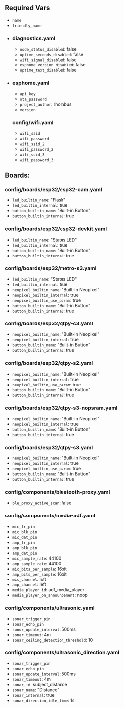 ## Required Vars
- `name`
- `friendly_name`
- ### diagnostics.yaml
  - `node_status_disabled`: false
  - `uptime_seconds_disabled`: false
  - `wifi_signal_disabled`: false
  - `esphome_version_disabled`: false
  - `uptime_text_disabled`: false
  <!-- - `esphome_project_version_disabled`: false
  - `esphome_project_version_detailed_disabled`: false
  - `esphome_project_name_disabled`: false -->
- ### esphome.yaml
  - `api_key`
  - `ota_password`
  - `project_author`: rhombus
  - `version`
  ### config/wifi.yaml
  - `wifi_ssid`
  - `wifi_password`
  - `wifi_ssid_2`
  - `wifi_password_2`
  - `wifi_ssid_3`
  - `wifi_password_3`
## Boards:
  ### config/boards/esp32/esp32-cam.yaml
  - `led_builtin_name`: "Flash"
  - `led_builtin_internal`: true
  - `button_builtin_name`: "Built-in Button"
  - `button_builtin_internal`: true
  ### config/boards/esp32/esp32-devkit.yaml
  - `led_builtin_name`: "Status LED"
  - `led_builtin_internal`: true
  - `button_builtin_name`: "Built-in Button"
  - `button_builtin_internal`: true
  ### config/boards/esp32/metro-s3.yaml
  - `led_builtin_name`: "Status LED"
  - `led_builtin_internal`: true
  - `neopixel_builtin_name`: "Built-in Neopixel"
  - `neopixel_builtin_internal`: true
  - `neopixel_builtin_use_psram`: true
  - `button_builtin_name`: "Built-in Button"
  - `button_builtin_internal`: true
  ### config/boards/esp32/qtpy-c3.yaml
  - `neopixel_builtin_name`: "Built-in Neopixel"
  - `neopixel_builtin_internal`: true
  - `button_builtin_name`: "Built-in Button"
  - `button_builtin_internal`: true
  ### config/boards/esp32/qtpy-s2.yaml
  - `neopixel_builtin_name`: "Built-in Neopixel"
  - `neopixel_builtin_internal`: true
  - `neopixel_builtin_use_psram`: true
  - `button_builtin_name`: "Built-in Button"
  - `button_builtin_internal`: true
  ### config/boards/esp32/qtpy-s3-nopsram.yaml
  - `neopixel_builtin_name`: "Built-in Neopixel"
  - `neopixel_builtin_internal`: true
  - `button_builtin_name`: "Built-in Button"
  - `button_builtin_internal`: true
### config/boards/esp32/qtpy-s3.yaml
- `neopixel_builtin_name`: "Built-in Neopixel"
- `neopixel_builtin_internal`: true
- `neopixel_builtin_use_psram`: true
- `button_builtin_name`: "Built-in Button"
- `button_builtin_internal`: true
### config/components/bluetooth-proxy.yaml
- `ble_proxy_active_scan`: false
### config/components/media-adf.yaml
- `mic_lr_pin`
- `mic_blk_pin`
- `mic_dat_pin`
- `amp_lr_pin`
- `amp_blk_pin`
- `amp_dat_pin`
- `mic_sample_rate`: 44100
- `amp_sample_rate`: 44100
- `mic_bits_per_sample`: 16bit
- `amp_bits_per_sample`: 16bit
- `mic_channel`: left
- `amp_channel`: left
- `media_player_id`: adf_media_player
- `media_player_on_announcement`: noop
### config/components/ultrasonic.yaml
- `sonar_trigger_pin`
- `sonar_echo_pin`
- `sonor_update_interval`: 500ms
- `sonar_timeout`: 4m
- `sonar_ceiling_detection_threshold`: 10
### config/components/ultrasonic_direction.yaml
- `sonar_trigger_pin`
- `sonar_echo_pin`
- `sonar_update_interval`: 500ms
- `sonar_timeout`: 4m
- `sonar_id`: subject_distance
- `sonar_name`: "Distance"
- `sonar_internal`: true
- `sonar_direction_idle_time`: 1s